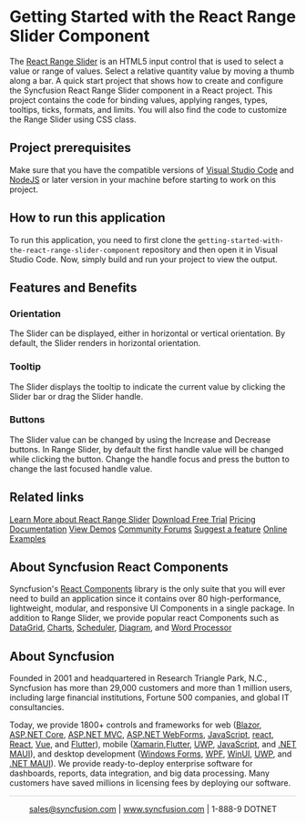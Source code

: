 # Getting Started with the React Range Slider Component

The [React Range Slider](https://www.syncfusion.com/react-components/react-slider?utm_source=github&utm_medium=listing&utm_campaign=react-range-slider-github-samples) is an HTML5 input control that is used to select a value or range of values. Select a relative quantity value by moving a thumb along a bar. A quick start project that shows how to create and configure the Syncfusion React Range Slider component in a React project. This project contains the code for binding values, applying ranges, types, tooltips, ticks, formats, and limits. You will also find the code to customize the Range Slider using CSS class.

## Project prerequisites
Make sure that you have the compatible versions of [Visual Studio Code](https://code.visualstudio.com/download ) and [NodeJS](https://nodejs.org/en/download) or later version in your machine before starting to work on this project.

## How to run this application
To run this application, you need to first clone the `getting-started-with-the-react-range-slider-component` repository and then open it in Visual Studio Code. Now, simply build and run your project to view the output.

## Features and Benefits

### Orientation
The Slider can be displayed, either in horizontal or vertical orientation. By default, the Slider renders in horizontal orientation.

### Tooltip
The Slider displays the tooltip to indicate the current value by clicking the Slider bar or drag the Slider handle.

### Buttons
The Slider value can be changed by using the Increase and Decrease buttons. In Range Slider, by default the first handle value will be changed while clicking the button. Change the handle focus and press the button to change the last focused handle value.

## Related links
[Learn More about React Range Slider](https://www.syncfusion.com/react-components/react-slider?utm_source=github&utm_medium=listing&utm_campaign=react-range-slider-github-samples)
[Download Free Trial](https://www.syncfusion.com/downloads/react?utm_source=github&utm_medium=listing&utm_campaign=react-range-slider-github-samples)
[Pricing](https://www.syncfusion.com/sales/teamlicense?utm_source=github&utm_medium=listing&utm_campaign=react-range-slider-github-samples)
[Documentation](https://ej2.syncfusion.com/react/documentation/range-slider/getting-started?utm_source=github&utm_medium=listing&utm_campaign=react-range-slider-github-samples)
[View Demos](https://github.com/SyncfusionExamples/getting-started-with-the-react-range-slider-component?utm_source=github&utm_medium=listing&utm_campaign=react-range-slider-github-samples)
[Community Forums](https://www.syncfusion.com/forums/react-js2?utm_source=github&utm_medium=listing&utm_campaign=react-range-slider-github-samples)
[Suggest a feature](https://www.syncfusion.com/feedback/react?utm_source=github&utm_medium=listing&utm_campaign=react-range-slider-github-samples)
[Online Examples](https://ej2.syncfusion.com/react/demos/#/bootstrap5/range-slider/default?utm_source=github&utm_medium=listing&utm_campaign=react-range-slider-github-samples)

## About Syncfusion React Components

Syncfusion's [React Components](https://www.syncfusion.com/react-components?utm_source=github&utm_medium=listing&utm_campaign=react-range-slider-github-samples) library is the only suite that you will ever need to build an application since it contains over 80 high-performance, lightweight, modular, and responsive UI Components in a single package. In addition to Range Slider, we provide popular react Components such as [DataGrid](https://www.syncfusion.com/react-components/react-grid?utm_source=github&utm_medium=listing&utm_campaign=react-range-slider-github-samples), [Charts](https://www.syncfusion.com/react-components/react-charts?utm_source=github&utm_medium=listing&utm_campaign=react-range-slider-github-samples), [Scheduler](https://www.syncfusion.com/react-components/react-scheduler?utm_source=github&utm_medium=listing&utm_campaign=react-range-slider-github-samples), [Diagram](https://www.syncfusion.com/react-components/react-diagram?utm_source=github&utm_medium=listing&utm_campaign=react-range-slider-github-samples), and [Word Processor](https://www.syncfusion.com/react-components/react-word-processor?utm_source=github&utm_medium=listing&utm_campaign=react-range-slider-github-samples)

## About Syncfusion
Founded in 2001 and headquartered in Research Triangle Park, N.C., Syncfusion has more than 29,000 customers and more than 1 million users, including large financial institutions, Fortune 500 companies, and global IT consultancies.

Today, we provide 1800+ controls and frameworks for web ([Blazor](https://www.syncfusion.com/blazor-components?utm_source=github&utm_medium=listing&utm_campaign=react-range-slider-github-samples), [ASP.NET Core](https://www.syncfusion.com/aspnet-core-ui-controls?utm_source=github&utm_medium=listing&utm_campaign=react-range-slider-github-samples), [ASP.NET MVC](https://www.syncfusion.com/aspnet-mvc-ui-controls?utm_source=github&utm_medium=listing&utm_campaign=react-range-slider-github-samples), [ASP.NET WebForms](https://www.syncfusion.com/jquery/aspnet-webforms-ui-controls?utm_source=github&utm_medium=listing&utm_campaign=react-range-slider-github-samples), [JavaScript](https://www.syncfusion.com/javascript-ui-controls?utm_source=github&utm_medium=listing&utm_campaign=react-range-slider-github-samples), [react](https://www.syncfusion.com/react-components?utm_source=github&utm_medium=listing&utm_campaign=react-range-slider-github-samples), [React](https://www.syncfusion.com/react-components?utm_source=github&utm_medium=listing&utm_campaign=react-range-slider-github-samples), [Vue](https://www.syncfusion.com/vue-components?utm_source=github&utm_medium=listing&utm_campaign=react-range-slider-github-samples), and [Flutter](https://www.syncfusion.com/flutter-widgets?utm_source=github&utm_medium=listing&utm_campaign=react-range-slider-github-samples)), mobile ([Xamarin](https://www.syncfusion.com/xamarin-ui-controls?utm_source=github&utm_medium=listing&utm_campaign=react-range-slider-github-samples),[Flutter](https://www.syncfusion.com/flutter-widgets?utm_source=github&utm_medium=listing&utm_campaign=react-range-slider-github-samples), [UWP](https://www.syncfusion.com/uwp-ui-controls?utm_source=github&utm_medium=listing&utm_campaign=react-range-slider-github-samples), [JavaScript](https://www.syncfusion.com/javascript-ui-controls?utm_source=github&utm_medium=listing&utm_campaign=react-range-slider-github-samples), and [.NET MAUI](https://www.syncfusion.com/maui-controls?utm_source=github&utm_medium=listing&utm_campaign=react-range-slider-github-samples)), and desktop development ([Windows Forms](https://www.syncfusion.com/winforms-ui-controls?utm_source=github&utm_medium=listing&utm_campaign=react-range-slider-github-samples), [WPF](https://www.syncfusion.com/wpf-controls?utm_source=github&utm_medium=listing&utm_campaign=react-range-slider-github-samples), [WinUI](https://www.syncfusion.com/winui-controls?utm_source=github&utm_medium=listing&utm_campaign=react-range-slider-github-samples), [UWP](https://www.syncfusion.com/uwp-ui-controls?utm_source=github&utm_medium=listing&utm_campaign=react-range-slider-github-samples), and [.NET MAUI](https://www.syncfusion.com/maui-controls?utm_source=github&utm_medium=listing&utm_campaign=react-range-slider-github-samples)). We provide ready-to-deploy enterprise software for dashboards, reports, data integration, and big data processing. Many customers have saved millions in licensing fees by deploying our software.

		
<hr style="height:0.3px;border:none;color:lightgrey;background-color:lightgrey;" />

<p align="center">
  <a href="mailto:sales@syncfusion.com?Subject=Syncfusion React Range Slider - Github" target="_top">sales@syncfusion.com</a> | <a href="https://www.syncfusion.com?utm_source=github&utm_medium=listing&utm_campaign=react-range-slider-github-samples">www.syncfusion.com</a> | 1-888-9 DOTNET <br>
</p>
